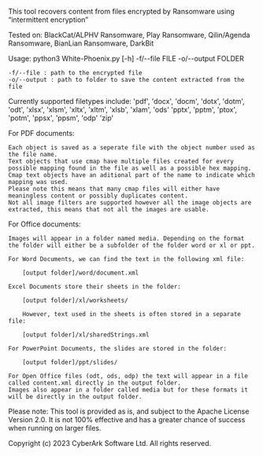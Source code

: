 This tool recovers content from files encrypted by Ransomware using “intermittent encryption”

Tested on:
    BlackCat/ALPHV Ransomware, Play Ransomware, Qilin/Agenda Ransomware, BianLian Ransomware, DarkBit

Usage:
    python3 White-Phoenix.py [-h] -f/--file FILE -o/--output FOLDER 

    -f/--file : path to the encrypted file
    -o/--output : path to folder to save the content extracted from the file

Currently supported filetypes include:
    'pdf', 
    'docx', 'docm', 'dotx', 'dotm', 'odt',
    'xlsx', 'xlsm', 'xltx', 'xltm', 'xlsb', 'xlam', 'ods'
    'pptx', 'pptm', 'ptox', 'potm', 'ppsx', 'ppsm', 'odp'
    'zip'


For PDF documents:

    Each object is saved as a seperate file with the object number used as the file name.
    Text objects that use cmap have multiple files created for every possible mapping found in the file as well as a possible hex mapping.
    Cmap text objects have an aditional part of the name to indicate which mapping was used.
    Please note this means that many cmap files will either have meaningless content or possibly duplicates content.
    Not all image filters are supported however all the image objects are extracted, this means that not all the images are usable.



For Office documents:

    Images will appear in a folder named media. Depending on the format the folder will either be a subfolder of the folder word or xl or ppt.
    
    For Word Documents, we can find the text in the following xml file:
    
        [output folder]/word/document.xml
    
    Excel Documents store their sheets in the folder:
    
        [output folder]/xl/worksheets/
        
        However, text used in the sheets is often stored in a separate file:
        
        [output folder]/xl/sharedStrings.xml
    
    For PowerPoint Documents, the slides are stored in the folder:
        
        [output folder]/ppt/slides/      
        
    For Open Office files (odt, ods, odp) the text will appear in a file called content.xml directly in the output folder.
    Images also appear in a folder called media but for these formats it will be directly in the output folder.



Please note: This tool is provided as is, and subject to the Apache License Version 2.0. It is not 100% effective and has a greater chance of success when running on larger files.

Copyright (c) 2023 CyberArk Software Ltd. All rights reserved.

